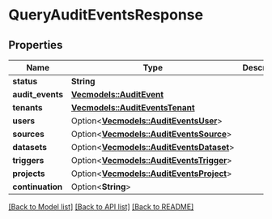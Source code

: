 # QueryAuditEventsResponse

## Properties

Name | Type | Description | Notes
------------ | ------------- | ------------- | -------------
**status** | **String** |  | 
**audit_events** | [**Vec<models::AuditEvent>**](AuditEvent.md) |  | 
**tenants** | [**Vec<models::AuditEventsTenant>**](_AuditEventsTenant.md) |  | 
**users** | Option<[**Vec<models::AuditEventsUser>**](_AuditEventsUser.md)> |  | [optional]
**sources** | Option<[**Vec<models::AuditEventsSource>**](_AuditEventsSource.md)> |  | [optional]
**datasets** | Option<[**Vec<models::AuditEventsDataset>**](_AuditEventsDataset.md)> |  | [optional]
**triggers** | Option<[**Vec<models::AuditEventsTrigger>**](_AuditEventsTrigger.md)> |  | [optional]
**projects** | Option<[**Vec<models::AuditEventsProject>**](_AuditEventsProject.md)> |  | [optional]
**continuation** | Option<**String**> |  | [optional]

[[Back to Model list]](../README.md#documentation-for-models) [[Back to API list]](../README.md#documentation-for-api-endpoints) [[Back to README]](../README.md)


